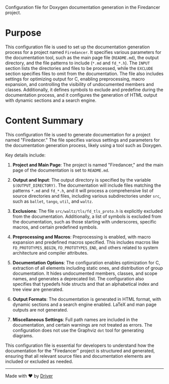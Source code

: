 <!--------------------------------------------------------------------------------->
<!-- IMPORTANT: This file is auto-generated by Driver (https://driver.ai). -------->
<!-- Manual edits may be overwritten on future commits. --------------------------->
<!--------------------------------------------------------------------------------->

Configuration file for Doxygen documentation generation in the Firedancer project.

# Purpose
This configuration file is used to set up the documentation generation process for a project named `Firedancer`. It specifies various parameters for the documentation tool, such as the main page file (`README.md`), the output directory, and the file patterns to include (`*.md` and `fd_*.h`). The `INPUT` section lists the directories and files to be processed, while the `EXCLUDE` section specifies files to omit from the documentation. The file also includes settings for optimizing output for C, enabling preprocessing, macro expansion, and controlling the visibility of undocumented members and classes. Additionally, it defines symbols to exclude and predefine during the documentation process, and it configures the generation of HTML output with dynamic sections and a search engine.
# Content Summary
This configuration file is used to generate documentation for a project named "Firedancer." The file specifies various settings and parameters for the documentation generation process, likely using a tool such as Doxygen.

Key details include:

1. **Project and Main Page**: The project is named "Firedancer," and the main page of the documentation is set to `README.md`.

2. **Output and Input**: The output directory is specified by the variable `$(OUTPUT_DIRECTORY)`. The documentation will include files matching the patterns `*.md` and `fd_*.h`, and it will process a comprehensive list of source directories and files, including various subdirectories under `src`, such as `ballet`, `tango`, `util`, and `waltz`.

3. **Exclusions**: The file `src/waltz/tls/fd_tls_proto.h` is explicitly excluded from the documentation. Additionally, a list of symbols is excluded from the documentation, such as those starting with underscores, specific macros, and certain predefined symbols.

4. **Preprocessing and Macros**: Preprocessing is enabled, with macro expansion and predefined macros specified. This includes macros like `FD_PROTOTYPES_BEGIN`, `FD_PROTOTYPES_END`, and others related to system architecture and compiler attributes.

5. **Documentation Options**: The configuration enables optimization for C, extraction of all elements including static ones, and distribution of group documentation. It hides undocumented members, classes, and scope names, and generates a deprecated list. The configuration also specifies that typedefs hide structs and that an alphabetical index and tree view are generated.

6. **Output Formats**: The documentation is generated in HTML format, with dynamic sections and a search engine enabled. LaTeX and man page outputs are not generated.

7. **Miscellaneous Settings**: Full path names are included in the documentation, and certain warnings are not treated as errors. The configuration does not use the Graphviz `dot` tool for generating diagrams.

This configuration file is essential for developers to understand how the documentation for the "Firedancer" project is structured and generated, ensuring that all relevant source files and documentation elements are included or excluded as needed.

---
Made with ❤️ by [Driver](https://www.driver.ai/)